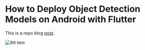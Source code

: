 # How to Deploy Object Detection Models on Android with Flutter

This is a repo blog [post](https://dicksonneoh.com/portfolio/how_to_deploy_od_models_on_android_with_flutter/).

![Alt text](https://dicksonneoh.com/images/portfolio/how_to_deploy_od_models_on_android_with_flutter/post_image.png "a title")
